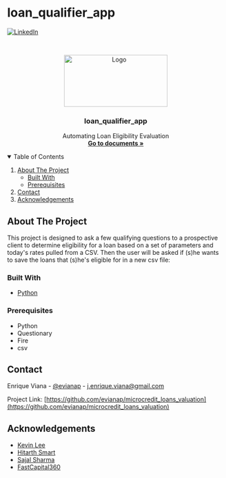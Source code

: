 # loan_qualifier_app
[![LinkedIn][linkedin-shield]][linkedin-url]
<!-- [![License][license-shield]][license-url] -->

<!-- PROJECT LOGO -->
<br />
<p align="center">
    <img src="https://github.com/evianap/loan_qualifier_app_/blob/main/readme_images/app_screenshot.png_" alt="Logo" width="240" height="120">
  </a>

  <h3 align="center">loan_qualifier_app</h3>

  <p align="center">
    Automating Loan Eligibility Evaluation
    <br />
    <a href="https://github.com/evianap/loan_qualifier_app"><strong>Go to documents »</strong></a>
    <br />
  </p>
</p>

<!-- TABLE OF CONTENTS -->
<details open="open">
  <summary>Table of Contents</summary>
  <ol>
    <li>
      <a href="#about-the-project">About The Project</a>
      <ul>
        <li><a href="#built-with">Built With</a></li>
      </ul>
      <ul>
        <li><a href="#prerequisites">Prerequisites</a></li>
      </ul>
    </li>
    <li><a href="#contact">Contact</a></li>
    <li><a href="#acknowledgements">Acknowledgements</a></li>
  </ol>
</details>

<!-- ABOUT THE PROJECT -->
## About The Project

This project is designed to ask a few qualifying questions to a prospective client to determine eligibility for a loan based on a set of parameters and today's rates pulled from a CSV. Then the user will be asked if (s)he wants to save the loans that (s)he's eligible for in a new csv file:

### Built With

<!-- This section should list any major frameworks that you built your project using. Leave any add-ons/plugins for the acknowledgements section. Here are a few examples. -->

* [Python](https://www.python.org/)

### Prerequisites

<!-- This is an example of how to list things you need to use the software and how to install them. -->
* Python
* Questionary
* Fire
* csv



<!-- CONTACT -->
## Contact

Enrique Viana - [@evianap][linkedin-url] - j.enrique.viana@gmail.com

Project Link: [https://github.com/evianap/microcredit_loans_valuation](https://github.com/evianap/microcredit_loans_valuation)

<!-- ACKNOWLEDGEMENTS -->
## Acknowledgements

* [Kevin Lee](https://github.com/kevinclee26/)
* [Hitarth Smart](https://github.com/smarthitarth)
* [Sajal Sharma](https://shields.io)
* [FastCapital360](https://www.fastcapital360.com/wp-content/uploads/2021/07/Graphic_01-9.jpg)

<!-- MARKDOWN LINKS & IMAGES -->
<!-- https://www.markdownguide.org/basic-syntax/#reference-style-links -->

<!-- [license-shield]: 
[license-url]:  -->
[linkedin-shield]: https://img.shields.io/badge/-LinkedIn-black.svg?style=for-the-badge&logo=linkedin&colorB=555
[linkedin-url]: https://www.linkedin.com/in/enriqueviana/
[product-url]: https://www.fastcapital360.com/wp-content/uploads/2021/07/Graphic_01-9.jpg
